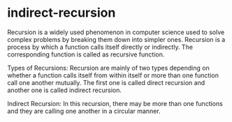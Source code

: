 # indirect-recursion

Recursion is a widely used phenomenon in computer science used to solve complex problems by breaking them down into simpler ones. Recursion is a process by which a function calls itself directly or indirectly. The corresponding function is called as recursive function.

Types of Recursions:
Recursion are mainly of two types depending on whether a function calls itself from within itself or more than one function call one another mutually. The first one is called direct recursion and another one is called indirect recursion.


Indirect Recursion: In this recursion, there may be more than one functions and they are calling one another in a circular manner.
